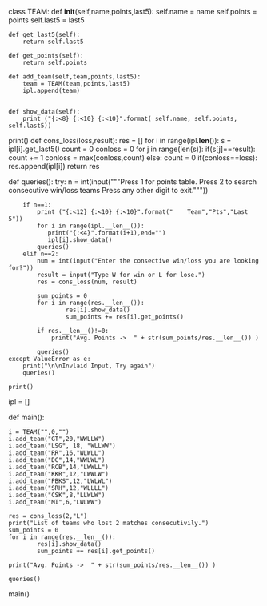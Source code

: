 class TEAM:
    def __init__(self,name,points,last5):
        self.name = name
        self.points = points
        self.last5 = last5
    
    def get_last5(self):
        return self.last5
    
    def get_points(self):
        return self.points
    
    def add_team(self,team,points,last5):
        team = TEAM(team,points,last5)
        ipl.append(team)
        
        
    def show_data(self):
        print ("{:<8} {:<10} {:<10}".format( self.name, self.points, self.last5))
    
    
   

print()
def cons_loss(loss,result):
    res = []
    for i in range(ipl.__len__()):
        s = ipl[i].get_last5()
        count = 0
        conloss = 0
        for j in range(len(s)):
            if(s[j]==result):
                count += 1
                conloss = max(conloss,count)
            else:
                count = 0
        if(conloss==loss):
            res.append(ipl[i])
    return res

def queries():
    try:
        n = int(input("""Press 1 for points table.
Press 2 to search consecutive win/loss teams
Press any other digit to exit."""))

        if n==1:
            print ("{:<12} {:<10} {:<10}".format("    Team","Pts","Last 5"))
            for i in range(ipl.__len__()):
               print("{:<4}".format(i+1),end="") 
               ipl[i].show_data()
            queries()
        elif n==2:
            num = int(input("Enter the consective win/loss you are looking for?"))
            result = input("Type W for win or L for lose.")
            res = cons_loss(num, result)
            
            sum_points = 0
            for i in range(res.__len__()):
                    res[i].show_data()
                    sum_points += res[i].get_points()
            
            if res.__len__()!=0:
                print("Avg. Points ->  " + str(sum_points/res.__len__()) )
            
            queries()
    except ValueError as e:
        print("\n\nInvlaid Input, Try again")
        queries()
        
    print()

ipl = []


def main():
    

    i = TEAM("",0,"")
    i.add_team("GT",20,"WWLLW")
    i.add_team("LSG", 18, "WLLWW")
    i.add_team("RR",16,"WLWLL")
    i.add_team("DC",14,"WWLWL")
    i.add_team("RCB",14,"LWWLL")
    i.add_team("KKR",12,"LWWLW")
    i.add_team("PBKS",12,"LWLWL")
    i.add_team("SRH",12,"WLLLL")
    i.add_team("CSK",8,"LLWLW")
    i.add_team("MI",6,"LWLWW")
    
    res = cons_loss(2,"L")
    print("List of teams who lost 2 matches consecutivily.")
    sum_points = 0
    for i in range(res.__len__()):
            res[i].show_data()
            sum_points += res[i].get_points()
    
    print("Avg. Points ->  " + str(sum_points/res.__len__()) )
    
    queries()
    
        

main()

